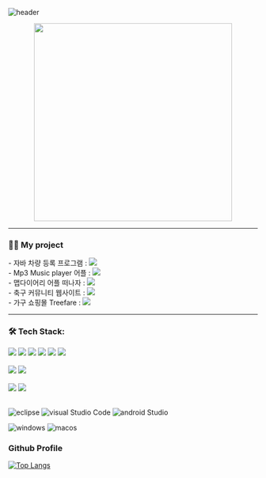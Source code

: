 ![header](https://capsule-render.vercel.app/api?type=waving&color=808080&fontAlign=50&fontAlignY=30&text=LeeJeongho&desc=developer&descAlign=70&descAlignY=55&&height=200&fontSize=60&fontColor=ffffff)

<div id="header" align="center">
  <img src="https://github.com/LeeJeongho0/LeeJeongho0/assets/126849367/2f0e710d-70f7-40a8-b34a-f4e026066518" width="400"/>
</div>



---

### 💁‍♂️ My project
<div>
- 자바 차량 등록 프로그램 : <a href="https://github.com/LeeJeongho0/car_registration_program-java-project"><img src="https://img.shields.io/badge/Link-F07355?style=flat-square&logo=verizon&logoColor=white"/></a><br>
- Mp3 Music player 어플       : <a href="https://github.com/LeeJeongho0/mp3player_program_application-kotlin-project"><img src="https://img.shields.io/badge/Link-006600?style=flat-square&logo=verizon&logoColor=white"/></a><br>
- 맵다이어리 어플 떠나자     : <a href="https://github.com/LeeJeongho0/MapDiary_Kotlin_Project"><img src="https://img.shields.io/badge/Link-FF9E0F?style=flat-square&logo=verizon&logoColor=white"/></a><br>
- 축구 커뮤니티 웹사이트    : <a href="https://github.com/LeeJeongho0/football_community_website-php-project"><img src="https://img.shields.io/badge/Link-C70D2C?style=flat-square&logo=verizon&logoColor=white"/></a><br>
- 가구 쇼핑몰 Treefare     : <a href="https://github.com/LeeJeongho0/treefare_shopping_mall-php-project"><img src="https://img.shields.io/badge/Link-FF61F6?style=flat-square&logo=verizon&logoColor=white"/></a><br>
</div>

---

### 🛠 Tech Stack:

<div> 
  <img src="https://img.shields.io/badge/java-007396?style=for-the-badge&logo=java&logoColor=white"> 
  <img src="https://img.shields.io/badge/javascript-F7DF1E?style=for-the-badge&logo=javascript&logoColor=black"> 
  <img src="https://img.shields.io/badge/html5-E34F26?style=for-the-badge&logo=html5&logoColor=white"> 
  <img src="https://img.shields.io/badge/css-1572B6?style=for-the-badge&logo=css3&logoColor=white"> 
  <img src="https://img.shields.io/badge/kotlin-339AF0?style=for-the-badge&logo=kotlin&logoColor=white">
  <img src="https://img.shields.io/badge/php-1071D3?style=for-the-badge&logo=php&logoColor=white">
  <br>
  <br>

  <img src="https://img.shields.io/badge/mysql-4479A1?style=for-the-badge&logo=mysql&logoColor=white"> 
  <img src="https://img.shields.io/badge/firebase-FFCA28?style=for-the-badge&logo=firebase&logoColor=white">
  <br>
  <br>
  <img src="https://img.shields.io/badge/bootstrap-7952B3?style=for-the-badge&logo=bootstrap&logoColor=white">
  <img src="https://img.shields.io/badge/fontawesome-339AF0?style=for-the-badge&logo=fontawesome&logoColor=white">
  <br>
  <br>
</div>


![eclipse](https://img.shields.io/badge/Eclipse%20IDE-2C2255?style=for-the-badge&logo=Eclipse%20IDE&logoColor=white)
![visual Studio Code](https://img.shields.io/badge/Visual%20Studio%20Code-007ACC?style=for-the-badge&logo=Visual%20Studio%20Code&logoColor=white)
![android Studio](https://img.shields.io/badge/androidStudio-3DDC84?style=for-the-badge&logo=androidstudio&logoColor=white)


![windows](https://img.shields.io/badge/Windows-0078D6?style=for-the-badge&logo=Windows&logoColor=white)
![macos](https://img.shields.io/badge/macOS-000000?style=for-the-badge&logo=macOS&logoColor=white)

<div>
<h3>Github Profile</h3>

[![Top Langs](https://github-readme-stats.vercel.app/api/top-langs/?username=LeeJeongho0&layout=compact)](https://github.com/LeeJeongho0/github-readme-stats) 
</div>
